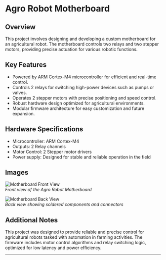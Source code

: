 # Agro Robot Motherboard

## Overview
This project involves designing and developing a custom motherboard for an agricultural robot. The motherboard controls two relays and two stepper motors, providing precise actuation for various robotic functions.

## Key Features
- Powered by ARM Cortex-M4 microcontroller for efficient and real-time control.
- Controls 2 relays for switching high-power devices such as pumps or valves.
- Operates 2 stepper motors with precise positioning and speed control.
- Robust hardware design optimized for agricultural environments.
- Modular firmware architecture for easy customization and future expansion.

## Hardware Specifications
- Microcontroller: ARM Cortex-M4
- Outputs: 2 Relay channels
- Motor Control: 2 Stepper motor drivers
- Power supply: Designed for stable and reliable operation in the field

## Images
![Motherboard Front View](./images/motherboard_front.jpg)  
*Front view of the Agro Robot Motherboard*

![Motherboard Back View](./images/motherboard_back.jpg)  
*Back view showing soldered components and connectors*

## Additional Notes
This project was designed to provide reliable and precise control for agricultural robots tasked with automation in farming activities. The firmware includes motor control algorithms and relay switching logic, optimized for low latency and power efficiency.

---

